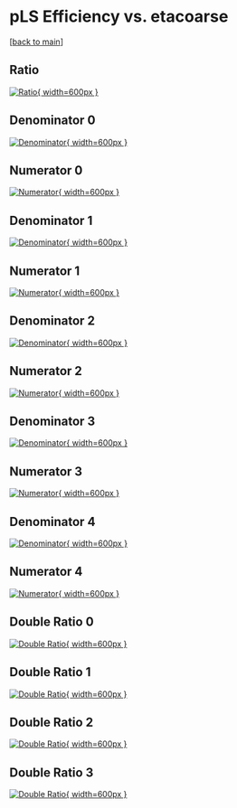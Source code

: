 # pLS Efficiency vs. etacoarse

[[back to main](./)]



## Ratio

[![Ratio](../mtv/var/pLS_loweta_13_-1_eff_etacoarse.png){ width=600px }](../mtv/var/pLS_loweta_13_-1_eff_etacoarse.pdf)

## Denominator 0

[![Denominator](../mtv/den/pLS_loweta_13_-1_eff_etacoarse_den0.png){ width=600px }](../mtv/den/pLS_loweta_13_-1_eff_etacoarse_den0.pdf)

## Numerator 0

[![Numerator](../mtv/num/pLS_loweta_13_-1_eff_etacoarse_num0.png){ width=600px }](../mtv/num/pLS_loweta_13_-1_eff_etacoarse_num0.pdf)

## Denominator 1

[![Denominator](../mtv/den/pLS_loweta_13_-1_eff_etacoarse_den1.png){ width=600px }](../mtv/den/pLS_loweta_13_-1_eff_etacoarse_den1.pdf)

## Numerator 1

[![Numerator](../mtv/num/pLS_loweta_13_-1_eff_etacoarse_num1.png){ width=600px }](../mtv/num/pLS_loweta_13_-1_eff_etacoarse_num1.pdf)

## Denominator 2

[![Denominator](../mtv/den/pLS_loweta_13_-1_eff_etacoarse_den2.png){ width=600px }](../mtv/den/pLS_loweta_13_-1_eff_etacoarse_den2.pdf)

## Numerator 2

[![Numerator](../mtv/num/pLS_loweta_13_-1_eff_etacoarse_num2.png){ width=600px }](../mtv/num/pLS_loweta_13_-1_eff_etacoarse_num2.pdf)

## Denominator 3

[![Denominator](../mtv/den/pLS_loweta_13_-1_eff_etacoarse_den3.png){ width=600px }](../mtv/den/pLS_loweta_13_-1_eff_etacoarse_den3.pdf)

## Numerator 3

[![Numerator](../mtv/num/pLS_loweta_13_-1_eff_etacoarse_num3.png){ width=600px }](../mtv/num/pLS_loweta_13_-1_eff_etacoarse_num3.pdf)

## Denominator 4

[![Denominator](../mtv/den/pLS_loweta_13_-1_eff_etacoarse_den4.png){ width=600px }](../mtv/den/pLS_loweta_13_-1_eff_etacoarse_den4.pdf)

## Numerator 4

[![Numerator](../mtv/num/pLS_loweta_13_-1_eff_etacoarse_num4.png){ width=600px }](../mtv/num/pLS_loweta_13_-1_eff_etacoarse_num4.pdf)

## Double Ratio 0

[![Double Ratio](../mtv/ratio/pLS_loweta_13_-1_eff_etacoarse_ratio0.png){ width=600px }](../mtv/ratio/pLS_loweta_13_-1_eff_etacoarse_ratio0.pdf)

## Double Ratio 1

[![Double Ratio](../mtv/ratio/pLS_loweta_13_-1_eff_etacoarse_ratio1.png){ width=600px }](../mtv/ratio/pLS_loweta_13_-1_eff_etacoarse_ratio1.pdf)

## Double Ratio 2

[![Double Ratio](../mtv/ratio/pLS_loweta_13_-1_eff_etacoarse_ratio2.png){ width=600px }](../mtv/ratio/pLS_loweta_13_-1_eff_etacoarse_ratio2.pdf)

## Double Ratio 3

[![Double Ratio](../mtv/ratio/pLS_loweta_13_-1_eff_etacoarse_ratio3.png){ width=600px }](../mtv/ratio/pLS_loweta_13_-1_eff_etacoarse_ratio3.pdf)

